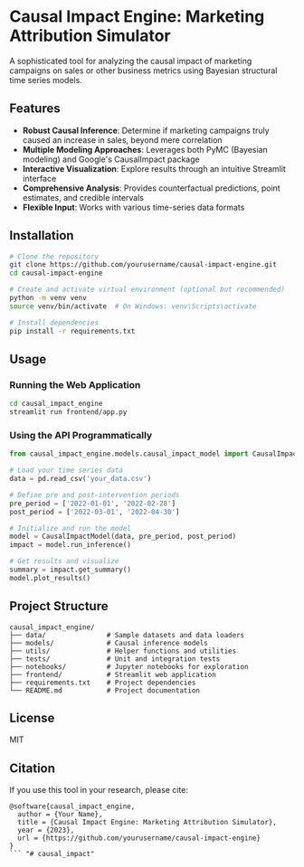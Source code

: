 # Causal Impact Engine: Marketing Attribution Simulator

A sophisticated tool for analyzing the causal impact of marketing campaigns on sales or other business metrics using Bayesian structural time series models.

## Features

- **Robust Causal Inference**: Determine if marketing campaigns truly caused an increase in sales, beyond mere correlation
- **Multiple Modeling Approaches**: Leverages both PyMC (Bayesian modeling) and Google's CausalImpact package
- **Interactive Visualization**: Explore results through an intuitive Streamlit interface
- **Comprehensive Analysis**: Provides counterfactual predictions, point estimates, and credible intervals
- **Flexible Input**: Works with various time-series data formats

## Installation

```bash
# Clone the repository
git clone https://github.com/yourusername/causal-impact-engine.git
cd causal-impact-engine

# Create and activate virtual environment (optional but recommended)
python -m venv venv
source venv/bin/activate  # On Windows: venv\Scripts\activate

# Install dependencies
pip install -r requirements.txt
```

## Usage

### Running the Web Application

```bash
cd causal_impact_engine
streamlit run frontend/app.py
```

### Using the API Programmatically

```python
from causal_impact_engine.models.causal_impact_model import CausalImpactModel

# Load your time series data
data = pd.read_csv('your_data.csv')

# Define pre and post-intervention periods
pre_period = ['2022-01-01', '2022-02-28']
post_period = ['2022-03-01', '2022-04-30']

# Initialize and run the model
model = CausalImpactModel(data, pre_period, post_period)
impact = model.run_inference()

# Get results and visualize
summary = impact.get_summary()
model.plot_results()
```

## Project Structure

```
causal_impact_engine/
├── data/               # Sample datasets and data loaders
├── models/             # Causal inference models
├── utils/              # Helper functions and utilities
├── tests/              # Unit and integration tests
├── notebooks/          # Jupyter notebooks for exploration
├── frontend/           # Streamlit web application
├── requirements.txt    # Project dependencies
└── README.md           # Project documentation
```

## License

MIT

## Citation

If you use this tool in your research, please cite:
```
@software{causal_impact_engine,
  author = {Your Name},
  title = {Causal Impact Engine: Marketing Attribution Simulator},
  year = {2023},
  url = {https://github.com/yourusername/causal-impact-engine}
}
``` "# causal_impact" 
